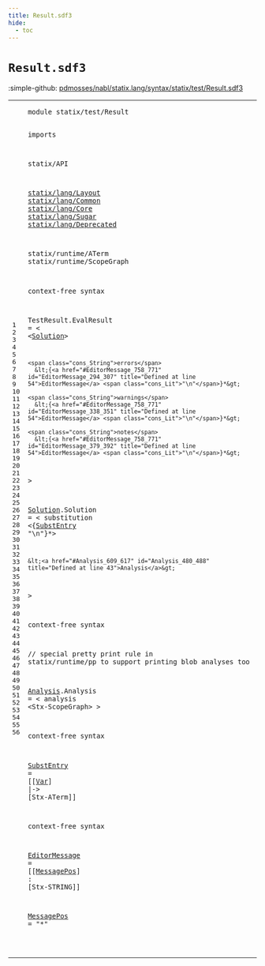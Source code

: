 ```yaml
---
title: Result.sdf3
hide:
  - toc
---
```


# `Result.sdf3`

:simple-github: [pdmosses/nabl/statix.lang/syntax/statix/test/Result.sdf3]

[pdmosses/nabl/statix.lang/syntax/statix/test/Result.sdf3]: https://github.com/pdmosses/nabl/blob/master/statix.lang/syntax/statix/test/Result.sdf3 "The source file on GitHub"

<div class="sdf3"><table class="highlighttable"><tbody><tr><td class="linenos"><div class="linenodiv"><pre><span></span>1
2
3
4
5
6
7
8
9
10
11
12
13
14
15
16
17
18
19
20
21
22
23
24
25
26
27
28
29
30
31
32
33
34
35
36
37
38
39
40
41
42
43
44
45
46
47
48
49
50
51
52
53
54
55
56
</pre></div></td>
<td class="code"><pre><code><span class="keyword">module</span> <span id="statix/test/Result_7_25" title="Not referenced locally, nor via imports">statix/test/Result</span>

<span class="keyword">imports</span>

  <span title="External reference">statix/API</span>

  <a href="../../lang/Layout.sdf3/#statix/lang/Layout_7_25" id="statix/lang/Layout_52_70" title="Defined at ../../lang/Layout.sdf3 line 1">statix/lang/Layout</a>
  <a href="../../lang/Common.sdf3/#statix/lang/Common_7_25" id="statix/lang/Common_73_91" title="Defined at ../../lang/Common.sdf3 line 1">statix/lang/Common</a>
  <a href="../../lang/Core.sdf3/#statix/lang/Core_7_23" id="statix/lang/Core_94_110" title="Defined at ../../lang/Core.sdf3 line 1">statix/lang/Core</a>
  <a href="../../lang/Sugar.sdf3/#statix/lang/Sugar_7_24" id="statix/lang/Sugar_113_130" title="Defined at ../../lang/Sugar.sdf3 line 1">statix/lang/Sugar</a>
  <a href="../../lang/Deprecated.sdf3/#statix/lang/Deprecated_7_29" id="statix/lang/Deprecated_133_155" title="Defined at ../../lang/Deprecated.sdf3 line 1">statix/lang/Deprecated</a>

  <span title="External reference">statix/runtime/ATerm</span>
  <span title="External reference">statix/runtime/ScopeGraph</span>


<span class="keyword">context-free syntax</span>

  <span id="TestResult_233_243" title="Not referenced locally, nor via imports">TestResult</span>.<span class="cons_Constructor"><span id="EvalResult_244_254" title="Not referenced locally, nor via imports">EvalResult</span></span> = &lt;
    &lt;<a href="#Solution_408_416" id="Solution_264_272" title="Defined at line 32">Solution</a>&gt;

    <span class="cons_String">errors</span>
      &lt;{<a href="#EditorMessage_758_771" id="EditorMessage_294_307" title="Defined at line 54">EditorMessage</a> <span class="cons_Lit">"\n"</span>}*&gt;

    <span class="cons_String">warnings</span>
      &lt;{<a href="#EditorMessage_758_771" id="EditorMessage_338_351" title="Defined at line 54">EditorMessage</a> <span class="cons_Lit">"\n"</span>}*&gt;

    <span class="cons_String">notes</span>
      &lt;{<a href="#EditorMessage_758_771" id="EditorMessage_379_392" title="Defined at line 54">EditorMessage</a> <span class="cons_Lit">"\n"</span>}*&gt;
  &gt;

  <a href="#Solution_264_272" id="Solution_408_416" title="Referenced at line 20">Solution</a>.<span class="cons_Constructor"><span id="Solution_417_425" title="Not referenced locally, nor via imports">Solution</span></span> = &lt;
    <span class="cons_String">substitution</span>
      &lt;{<a href="#SubstEntry_695_705" id="SubstEntry_455_465" title="Defined at line 50">SubstEntry</a> <span class="cons_Lit">"\n"</span>}*&gt;

    &lt;<a href="#Analysis_609_617" id="Analysis_480_488" title="Defined at line 43">Analysis</a>&gt;
  &gt;

<span class="keyword">context-free syntax</span>

  <span class="layout">// special pretty print rule in statix/runtime/pp to support printing blob analyses too</span>

  <a href="#Analysis_480_488" id="Analysis_609_617" title="Referenced at line 36">Analysis</a>.<span class="cons_Constructor"><span id="Analysis_618_626" title="Not referenced locally, nor via imports">Analysis</span></span> = &lt;
    <span class="cons_String">analysis</span>
      &lt;<span title="External reference">Stx-ScopeGraph</span>&gt;
  &gt;

<span class="keyword">context-free syntax</span>

  <a href="#SubstEntry_455_465" id="SubstEntry_695_705" title="Referenced at line 34">SubstEntry</a> = [[<a href="../../lang/Core.sdf3/#Var_7912_7915" id="Var_710_713" title="Defined at ../../lang/Core.sdf3 line 337, 338">Var</a>] <span class="cons_String">|-&gt;</span> [<span title="External reference">Stx-ATerm</span>]]
  
<span class="keyword">context-free syntax</span>

  <a href="#EditorMessage_294_307" id="EditorMessage_758_771" title="Referenced at line 23, 26, 29">EditorMessage</a> = [[<a href="#MessagePos_807_817" id="MessagePos_776_786" title="Defined at line 56">MessagePos</a>] <span class="cons_String">:</span> [<span title="External reference">Stx-STRING</span>]]

  <a href="#MessagePos_776_786" id="MessagePos_807_817" title="Referenced at line 54">MessagePos</a> = <span class="cons_Lit">"*"</span>

</code></pre></td></tr></tbody></table></div>
